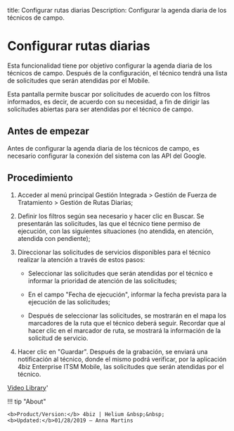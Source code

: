 title: Configurar rutas diarias
Description: Configurar la agenda diaria de los técnicos de campo.
# Configurar rutas diarias

Esta funcionalidad tiene por objetivo configurar la agenda diaria de los
técnicos de campo. Después de la configuración, el técnico tendrá una lista de
solicitudes que serán atendidas por el Mobile.

Esta pantalla permite buscar por solicitudes de acuerdo con los filtros
informados, es decir, de acuerdo con su necesidad, a fin de dirigir las
solicitudes abiertas para ser atendidas por el técnico de campo.

Antes de empezar
-----------------

Antes de configurar la agenda diaria de los técnicos de campo, es necesario
configurar la conexión del sistema con las API del Google.

Procedimiento
-----------------

1.  Acceder al menú principal Gestión Integrada \> Gestión de Fuerza de
    Tratamiento \> Gestión de Rutas Diarias;

2.  Definir los filtros según sea necesario y hacer clic en Buscar. Se
    presentarán las solicitudes, las que el técnico tiene permiso de ejecución,
    con las siguientes situaciones (no atendida, en atención, atendida con
    pendiente);

3.  Direccionar las solicitudes de servicios disponibles para el técnico
    realizar la atención a través de estos pasos:

    -   Seleccionar las solicitudes que serán atendidas por el técnico e
        informar la prioridad de atención de las solicitudes;

    -   En el campo "Fecha de ejecución", informar la fecha prevista para la
        ejecución de las solicitudes;

    -   Después de seleccionar las solicitudes, se mostrarán en el mapa los
        marcadores de la ruta que el técnico deberá seguir. Recordar que al
        hacer clic en el marcador de ruta, se mostrará la información de la
        solicitud de servicio.

4.  Hacer clic en "Guardar". Después de la grabación, se enviará una
    notificación al técnico, donde el mismo podrá verificar, por la aplicación
    4biz Enterprise ITSM Mobile, las solicitudes que serán atendidas por el
    técnico.


<i class='fa fa-youtube-play  fa-2x' style='color:#97ce17;vertical-align: middle;'> </i> [Video Library](https://www.youtube.com/playlist?list=PLB5qK2uzf2ROTLt6Tt7uegzqwpXHX5nA2)'

!!! tip "About"

    <b>Product/Version:</b> 4biz | Helium &nbsp;&nbsp;
    <b>Updated:</b>01/28/2019 – Anna Martins
